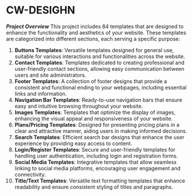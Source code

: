 # CW-DESIGHN
***Project Overview***
This project includes 84 templates that are designed to enhance the functionality and aesthetics of your website.
These templates are categorized into different sections, each serving a specific purpose:
1. **Buttons Templates**: Versatile templates designed for general use,
 suitable for various interactions and functionalities across the website.
2. **Contact Templates**: Templates dedicated to creating professional and user-friendly contact sections,
allowing easy communication between users and site administrators.
3. **Footer Templates**: A collection of footer designs that provide a consistent and functional ending to your webpages, 
including essential links and information.
4. **Navigation Bar Templates**: Ready-to-use navigation bars that ensure easy 
and intuitive browsing throughout your website.
5. **Images Templates**: Templates that optimize the display of images, enhancing the visual appeal 
and responsiveness of your website.
6. **Plans/Pricing Templates**: Designed for presenting pricing plans in a clear and attractive manner,
 aiding users in making informed decisions.
7. **Search Templates**: Efficient search bar designs that enhance the user experience by providing easy access to content.
8. **Login/Register Templates**: Secure and user-friendly templates for handling user authentication, 
including login and registration forms.
9. **Social Media Templates**: Integrative templates that allow seamless linking to social media platforms, 
encouraging user engagement and connectivity.
10. **Title/Text Templates**: Versatile text formatting templates that enhance readability 
and ensure consistent styling of titles and paragraphs.

